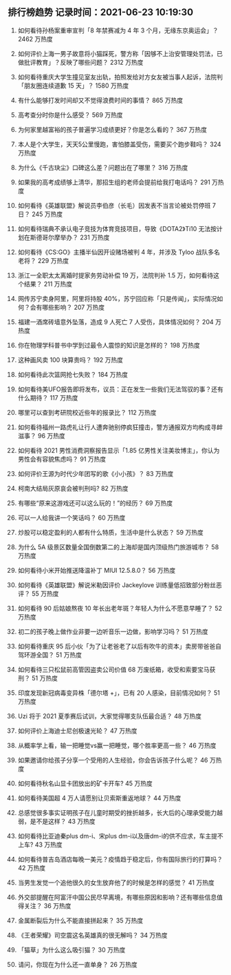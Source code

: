 
## 排行榜趋势 记录时间：2021-06-23 10:19:30
  
  1. 如何看待孙杨案重审宣判「8 年禁赛减为 4 年 3 个月，无缘东京奥运会」？ 2462 万热度
    
  2. 如何评价上海一男子故意将小猫踩死，警方称「因够不上治安管理处罚法，已做批评教育」？反映了哪些问题？ 2312 万热度
    
  3. 如何看待重庆大学生撞见室友出轨，拍照发给对方女友被当事人起诉，法院判「朋友圈连续道歉 15 天」？ 1580 万热度
    
  4. 有什么能够打发时间却又不觉得浪费时间的事情？ 865 万热度
    
  5. 高考查分时你是什么感受？ 569 万热度
    
  6. 为何家里越富裕的孩子普遍学习成绩更好？你是怎么看的？ 367 万热度
    
  7. 本人是个大学生，天天5公里慢跑，害怕膝盖受伤，需要买个跑步鞋吗？ 324 万热度
    
  8. 为什么《千古玦尘》口碑这么差？问题出在了哪里？ 316 万热度
    
  9. 如果我的高考成绩够上清华，那招生组的老师会提前给我打电话吗？ 291 万热度
    
  10. 如何看待《英雄联盟》解说员李伯彦（长毛）因发表不当言论被处罚停班 7 日？ 245 万热度
    
  11. 如何看待瑞典不承认电子竞技为体育竞技项目，导致《DOTA2》Ti10 无法按计划在斯德哥尔摩举办？ 231 万热度
    
  12. 如何看待《CS:GO》主播半仙因开设赌场被判 4 年，并涉及 Tyloo 战队多名老将？ 229 万热度
    
  13. 浙江一全职太太离婚时提家务劳动补偿 19 万，法院判补 1.5 万，如何看待这个结果？ 211 万热度
    
  14. 网传苏宁卖身阿里，阿里将持股 40%，苏宁回应称「只是传闻」，实际情况如何？会有哪些影响？ 207 万热度
    
  15. 福建一酒席砖墙意外坠落，造成 9 人死亡 7 人受伤，具体情况如何？ 204 万热度
    
  16. 你在物理学科普书中学到过最令人震惊的知识是怎样的？ 198 万热度
    
  17. 这种画风卖 100 块算贵吗？ 192 万热度
    
  18. 如何看待此次篮网抢七失败？ 184 万热度
    
  19. 如何看待美UFO报告即将发布，议员：正在发生一些我们无法驾驭的事？还有什么期待？ 117 万热度
    
  20. 哪里可以查到考研院校近些年的报录比？ 112 万热度
    
  21. 如何看待福州一路虎礼让行人遭奔驰别停疯狂撞击，警方通报双方均构成寻衅滋事？ 96 万热度
    
  22. 如何看待 2021 男性消费洞察报告显示「1.85 亿男性关注美妆博主」，你认为男性会有容貌焦虑吗？ 91 万热度
    
  23. 如何评价王源为时代少年团写的歌《小小孩》？ 83 万热度
    
  24. 柯南大结局灰原哀会被判刑吗? 82 万热度
    
  25. 有哪些“原来这游戏还可以这么玩的！”的经历？ 69 万热度
    
  26. 可以一人给我讲一个笑话吗？ 60 万热度
    
  27. 炒股可以稳定盈利的人都有什么特质，生活中是什么状态？ 59 万热度
    
  28. 为什么 5A 级景区数量全国倒数第二的上海却是国内顶级热门旅游城市？ 58 万热度
    
  29. 如何看待小米开始推送降温补丁 MIUI 12.5.8.0？ 56 万热度
    
  30. 如何看待《英雄联盟》解说米勒因评价 Jackeylove 训练量低招致部分粉丝恶评？ 55 万热度
    
  31. 如何看待 90 后姑娘熬夜 10 年长出老年斑？年轻人为什么不愿意早睡了？ 52 万热度
    
  32. 初二的孩子晚上做作业非要一边听音乐一边做，影响学习吗？ 51 万热度
    
  33. 如何看待重庆 95 后小伙「为了让老爸老了以后有吹牛的资本」卖房带爸爸自驾环游全国？ 51 万热度
    
  34. 如何看待三只松鼠前高管因盗卖公司价值 68 万废纸箱，收受和索要宝马获刑？ 51 万热度
    
  35. 印度发现新冠病毒变异株「德尔塔 +」，已有 20 人感染，目前情况如何？ 51 万热度
    
  36. Uzi 将于 2021 夏季赛后试训，大家觉得哪支队伍最合适？ 48 万热度
    
  37. 如何评价上海迪士尼创极速光轮？ 47 万热度
    
  38. 从概率学上看，输一把睡觉vs赢一把睡觉，哪个胜率更高一些？ 46 万热度
    
  39. 如果邀请你给孩子分享一个受用的人生经验，你会告诉孩子什么呢？ 46 万热度
    
  40. 如何看待秋名山显卡团放出的矿卡开车? 45 万热度
    
  41. 如何看待美国超 4 万人请愿别让贝索斯重返地球？ 44 万热度
    
  42. 总感觉很多事实证明孩子在儿童时期受的挫折越多，长大后的心理承受能力越弱，是不是这样？ 43 万热度
    
  43. 如何看待比亚迪秦plus dm-i、宋plus dm-i以及唐dm-i的供不应求，车主提不上车? 43 万热度
    
  44. 如何看待普吉岛酒店每晚一美元？疫情趋于稳定后，你有国际旅行的打算吗？ 42 万热度
    
  45. 当男生发觉一个追他很久的女生放弃他了的时候是怎样的感觉？ 41 万热度
    
  46. 外交部提醒在阿富汗中国公民尽早离境，有哪些原因和影响？还有哪些信息值得关注？ 36 万热度
    
  47. 金属断裂后为什么不能直接拼起来？ 35 万热度
    
  48. 《王者荣耀》司空震这名英雄真的很无解吗？ 34 万热度
    
  49. 「猫草」为什么这么吸引猫？ 30 万热度
    
  50. 请问，你现在为什么还一直单身？ 26 万热度
    